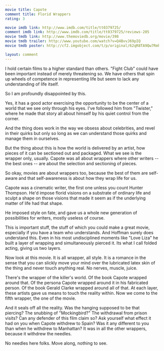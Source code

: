 ```yaml
---
movie title: Capote
comment title: Florid Wrappers
rating: 3

movie imdb link: http://www.imdb.com/title/tt0379725/
comment imdb link: http://www.imdb.com/title/tt0379725/reviews-205
movie tmdb link: http://www.themoviedb.org/movie/398
movie tmdb trailer: http://www.youtube.com/watch?v=Q4BvvJ69pIQ
movie tmdb poster: http://cf2.imgobject.com/t/p/original/62qR8TA9Qw7RmhR3eGvYYqRNnlg.jpg

layout: comment
---
```


I hold certain films to a higher standard than others. "Fight Club" could have been important instead of merely threatening so. We have others that spin up wheels of competence in representing life but seem to lack any understanding of life itself.

So I am profoundly disappointed by this.

Yes, it has a good actor exercising the opportunity to be the center of a world that we see only through his eyes. I've followed him from "Twister," where he made that story all about himself by his quiet control from the corner.

And the thing does work in the way we obsess about celebrities, and revel in their quirks but only so long as we can understand those quirks and manage them in ourselves.

But the thing about this is how the world is delivered by an artist, how pieces of it can be sectioned out and packaged. What we see is the wrapper only, usually. Capote was all about wrappers where other writers -- the best ones -- are about the selection and sectioning of pieces.

So okay, movies are about wrappers too, because the best of them are self-aware and that self-awareness is about how they wrap life for us.

Capote was a cinematic writer, the first one unless you count Hunter Thompson. He'd impose florid visions on a substrate of ordinary life and sculpt a shape on those visions that made it seem as if the underlying matter of life had that shape.

He imposed style on fate, and gave us a whole new generation of possibilities for writers, mostly useless of course.

This is important stuff, the stuff of which you could make a great movie, especially if you have a team who understands. And Hoffman surely does understand this. Even in his most undisciplined moments like "Love Liza" he built a layer of wrapping and simultaneously pierced it. Its what I call folded acting, giving us two layers.

Now look at this movie. It is all wrapper, all style. It is a romance in the sense that you can slickly move your mind over the lubricated latex skin of the thing and never touch anything real. No nerves, muscle, juice.

There's the wrapper of the killer's world. Of the book Capote wrapped around that. Of the persona Capote wrapped around it in his fabricated person. Of the book Gerald Clarke wrapped around all of that. At each layer, these artists gave us means to touch the reality within. Now we come to the fifth wrapper, the one of the movie.

And it seals off all the reality. Was the hanging supposed to be that piercing? The snubbing of "Mockingbird?" The withdrawal from prison visits? Can any defender of this film claim so? Ask yourself what effect it had on you when Capote withdrew to Spain? Was it any different to you than when he withdrew to Manhattan? It was in all the other wrappers, because it withdrew the needles.

No needles here folks. Move along, nothing to see.